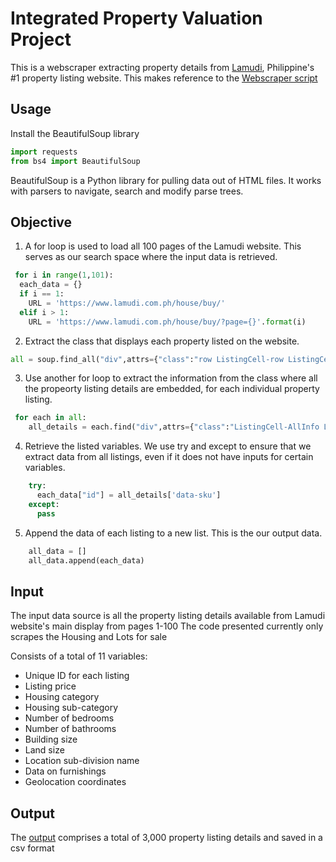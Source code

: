# Integrated Property Valuation Project
This is a webscraper extracting property details from [Lamudi](https://www.lamudi.com.ph/), Philippine's #1 property listing website.
This makes reference to the [Webscraper script](https://github.com/notlonelee/Integrated-Property-Valuation/blob/main/Webscraper)

## Usage
Install the BeautifulSoup library
```python
import requests
from bs4 import BeautifulSoup
```
BeautifulSoup is a Python library for pulling data out of HTML files. It works with parsers to navigate, search and modify parse trees. 

## Objective
1. A for loop is used to load all 100 pages of the Lamudi website. This serves as our search space where the input data is retrieved. 
```python
 for i in range(1,101): 
  each_data = {} 
  if i == 1: 
    URL = 'https://www.lamudi.com.ph/house/buy/' 
  elif i > 1: 
    URL = 'https://www.lamudi.com.ph/house/buy/?page={}'.format(i) 
 ```
2. Extract the class that displays each property listed on the website.  
```python
all = soup.find_all("div",attrs={"class":"row ListingCell-row ListingCell-agent-redesign"}) 
```
3. Use another for loop to extract the information from the class where all the propeorty listing details are embedded, for each individual property listing. 
```python
 for each in all: 
    all_details = each.find("div",attrs={"class":"ListingCell-AllInfo ListingUnit"}) 
```
4. Retrieve the listed variables. We use try and except to ensure that we extract data from all listings, even if it does not have inputs for certain variables. 
```python
    try:
      each_data["id"] = all_details['data-sku']
    except:
      pass
```
5. Append the data of each listing to a new list. This is the our output data. 
```python
    all_data = [] 
    all_data.append(each_data) 
```

## Input
The input data source is all the property listing details available from Lamudi website's main display from pages 1-100
The code presented currently only scrapes the Housing and Lots for sale

Consists of a total of 11 variables:
- Unique ID for each listing
- Listing price
- Housing category
- Housing sub-category
- Number of bedrooms
- Number of bathrooms
- Building size
- Land size
- Location sub-division name
- Data on furnishings
- Geolocation coordinates 


## Output
The [output](https://github.com/notlonelee/Integrated-Property-Valuation/blob/main/Webscraper%20Results.csv) comprises a total of 3,000 property listing details and saved in a csv format 
